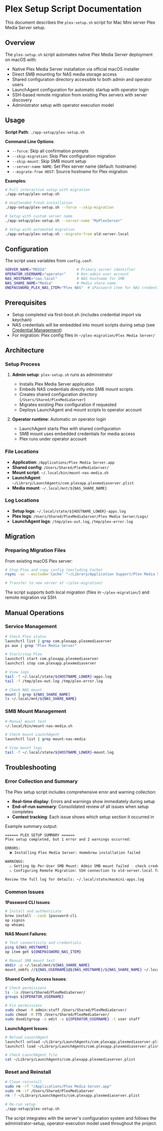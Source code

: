 # Plex Setup Script Documentation

This document describes the `plex-setup.sh` script for Mac Mini server Plex Media Server setup.

## Overview

The `plex-setup.sh` script automates native Plex Media Server deployment on macOS with:

- Native Plex Media Server installation via official macOS installer
- Direct SMB mounting for NAS media storage access
- Shared configuration directory accessible to both admin and operator users
- LaunchAgent configuration for automatic startup with operator login
- SSH-based remote migration from existing Plex servers with server discovery
- Administrator setup with operator execution model

## Usage

**Script Path**: `./app-setup/plex-setup.sh`

**Command Line Options**:

- `--force`: Skip all confirmation prompts
- `--skip-migration`: Skip Plex configuration migration
- `--skip-mount`: Skip SMB mount setup
- `--server-name NAME`: Set Plex server name (default: hostname)
- `--migrate-from HOST`: Source hostname for Plex migration

**Examples**:

```bash
# Full interactive setup with migration
./app-setup/plex-setup.sh

# Unattended fresh installation
./app-setup/plex-setup.sh --force --skip-migration

# Setup with custom server name
./app-setup/plex-setup.sh --server-name "MyPlexServer"

# Setup with automated migration
./app-setup/plex-setup.sh --migrate-from old-server.local
```

## Configuration

The script uses variables from `config.conf`:

```bash
SERVER_NAME="MEDIA"              # Primary server identifier
OPERATOR_USERNAME="operator"     # Non-admin user account
NAS_HOSTNAME="nas.local"         # NAS hostname for SMB
NAS_SHARE_NAME="Media"           # Media share name
ONEPASSWORD_PLEX_NAS_ITEM="Plex NAS"  # 1Password item for NAS credentials
```

## Prerequisites

- Setup completed via first-boot.sh (includes credential import via keychain)
- NAS credentials will be embedded into mount scripts during setup (see [Credential Management](../keychain-credential-management.md))
- For migration: Plex config files in `~/plex-migration/Plex Media Server/`

## Architecture

### Setup Process

1. **Admin setup**: `plex-setup.sh` runs as administrator
   - Installs Plex Media Server application
   - Embeds NAS credentials directly into SMB mount scripts
   - Creates shared configuration directory (`/Users/Shared/PlexMediaServer`)
   - Migrates existing Plex configuration if requested
   - Deploys LaunchAgent and mount scripts to operator account

2. **Operator runtime**: Automatic on operator login
   - LaunchAgent starts Plex with shared configuration
   - SMB mount uses embedded credentials for media access
   - Plex runs under operator account

### File Locations

- **Application**: `/Applications/Plex Media Server.app`
- **Shared config**: `/Users/Shared/PlexMediaServer/`
- **Mount script**: `~/.local/bin/mount-nas-media.sh`
- **LaunchAgent**: `~/Library/LaunchAgents/com.plexapp.plexmediaserver.plist`
- **Media mount**: `~/.local/mnt/${NAS_SHARE_NAME}`

### Log Locations

- **Setup logs**: `~/.local/state/${HOSTNAME_LOWER}-apps.log`
- **Plex logs**: `/Users/Shared/PlexMediaServer/Plex Media Server/Logs/`
- **LaunchAgent logs**: `/tmp/plex-out.log`, `/tmp/plex-error.log`

## Migration

### Preparing Migration Files

From existing macOS Plex server:

```bash
# Stop Plex and copy config (excluding Cache)
rsync -av --exclude='Cache' "~/Library/Application Support/Plex Media Server/" ~/migration-backup/

# Transfer to new server at ~/plex-migration/
```

The script supports both local migration (files in `~/plex-migration/`) and remote migration via SSH.

## Manual Operations

### Service Management

```bash
# Check Plex status
launchctl list | grep com.plexapp.plexmediaserver
ps aux | grep "Plex Media Server"

# Start/stop Plex
launchctl start com.plexapp.plexmediaserver
launchctl stop com.plexapp.plexmediaserver

# View logs
tail -f ~/.local/state/${HOSTNAME_LOWER}-apps.log
tail -f /tmp/plex-out.log /tmp/plex-error.log

# Check NAS mount
mount | grep ${NAS_SHARE_NAME}
ls ~/.local/mnt/${NAS_SHARE_NAME}
```

### SMB Mount Management

```bash
# Manual mount test
~/.local/bin/mount-nas-media.sh

# Check mount LaunchAgent
launchctl list | grep mount-nas-media

# View mount logs
tail -f ~/.local/state/${HOSTNAME_LOWER}-mount.log
```

## Troubleshooting

### Error Collection and Summary

The Plex setup script includes comprehensive error and warning collection:

- **Real-time display**: Errors and warnings show immediately during setup
- **End-of-run summary**: Consolidated review of all issues when setup completes
- **Context tracking**: Each issue shows which setup section it occurred in

Example summary output:

```bash
====== PLEX SETUP SUMMARY ======
Plex setup completed, but 1 error and 2 warnings occurred:

ERRORS:
  ❌ Installing Plex Media Server: Homebrew installation failed

WARNINGS:
  ⚠️ Setting Up Per-User SMB Mount: Admin SMB mount failed - check credentials
  ⚠️ Configuring Remote Migration: SSH connection to old-server.local failed

Review the full log for details: ~/.local/state/macmini-apps.log
```

### Common Issues

**1Password CLI Issues**:

```bash
# Install and authenticate
brew install --cask 1password-cli
op signin
op whoami
```

**NAS Mount Failures**:

```bash
# Test connectivity and credentials
ping ${NAS_HOSTNAME}
op item get ${ONEPASSWORD_NAS_ITEM}

# Manual SMB mount test
mkdir -p ~/.local/mnt/${NAS_SHARE_NAME}
mount_smbfs //${NAS_USERNAME}@${NAS_HOSTNAME}/${NAS_SHARE_NAME} ~/.local/mnt/${NAS_SHARE_NAME}
```

**Shared Config Access Issues**:

```bash
# Check permissions
ls -la /Users/Shared/PlexMediaServer/
groups ${OPERATOR_USERNAME}

# Fix permissions
sudo chown -R admin:staff /Users/Shared/PlexMediaServer/
sudo chmod -R 775 /Users/Shared/PlexMediaServer/
sudo dseditgroup -o edit -a ${OPERATOR_USERNAME} -t user staff
```

**LaunchAgent Issues**:

```bash
# Reload LaunchAgent
launchctl unload ~/Library/LaunchAgents/com.plexapp.plexmediaserver.plist
launchctl load ~/Library/LaunchAgents/com.plexapp.plexmediaserver.plist

# Check LaunchAgent file
cat ~/Library/LaunchAgents/com.plexapp.plexmediaserver.plist
```

### Reset and Reinstall

```bash
# Clean reinstall
sudo rm -rf "/Applications/Plex Media Server.app"
sudo rm -rf /Users/Shared/PlexMediaServer
rm -f ~/Library/LaunchAgents/com.plexapp.plexmediaserver.plist

# Re-run setup
./app-setup/plex-setup.sh
```

The script integrates with the server's configuration system and follows the administrator-setup, operator-execution model used throughout the project.
